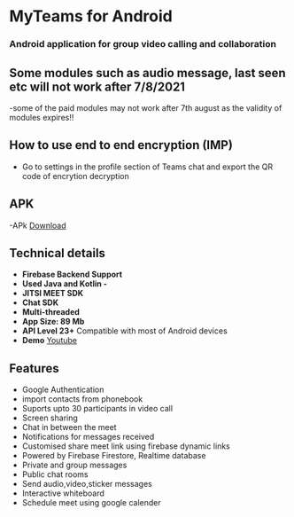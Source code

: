 # MyTeams for Android 
### Android application for group video calling and collaboration

## Some modules such as audio message, last seen etc will not work after 7/8/2021
-some of the paid modules may not work after 7th august as the validity of modules expires!!

## How to use end to end encryption (IMP)
- Go to settings in the profile section of Teams chat and export the QR code of encrytion decryption

## APK
-APk [Download](https://drive.google.com/file/d/1JvDDEB4R5NE1sEn-ocl--zx76MWvC1XW/view?usp=sharing)

## Technical details
- **Firebase Backend Support**
- **Used Java and Kotlin -** 
- **JITSI MEET SDK** 
- **Chat SDK** 
- **Multi-threaded**
- **App Size: 89 Mb**
- **API Level 23+** Compatible with most of Android devices
- **Demo** [Youtube](https://youtu.be/V_N6l5Ao3vs)


## Features
- Google Authentication
- import contacts from phonebook
- Suports upto 30 participants in video call
- Screen sharing
- Chat in between the meet
- Notifications for messages received
- Customised share meet link using firebase dynamic links
- Powered by Firebase Firestore, Realtime database 
- Private and group messages 
- Public chat rooms
- Send audio,video,sticker messages
- Interactive whiteboard
- Schedule meet using google calender

